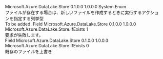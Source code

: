 <Type Name="IfExists" FullName="Microsoft.Azure.DataLake.Store.IfExists">
  <TypeSignature Language="C#" Value="public enum IfExists" />
  <TypeSignature Language="ILAsm" Value=".class public auto ansi sealed IfExists extends System.Enum" />
  <TypeSignature Language="DocId" Value="T:Microsoft.Azure.DataLake.Store.IfExists" />
  <TypeSignature Language="VB.NET" Value="Public Enum IfExists" />
  <TypeSignature Language="F#" Value="type IfExists = " />
  <AssemblyInfo>
    <AssemblyName>Microsoft.Azure.DataLake.Store</AssemblyName>
    <AssemblyVersion>0.1.0.0</AssemblyVersion>
    <AssemblyVersion>1.0.0.0</AssemblyVersion>
  </AssemblyInfo>
  <Base>
    <BaseTypeName>System.Enum</BaseTypeName>
  </Base>
  <Docs>
    <summary>
            ファイルが存在する場合は、新しいファイルを作成するときに実行するアクションを指定する列挙型
            </summary>
    <remarks>To be added.</remarks>
  </Docs>
  <Members>
    <Member MemberName="Fail">
      <MemberSignature Language="C#" Value="Fail" />
      <MemberSignature Language="ILAsm" Value=".field public static literal valuetype Microsoft.Azure.DataLake.Store.IfExists Fail = int32(1)" />
      <MemberSignature Language="DocId" Value="F:Microsoft.Azure.DataLake.Store.IfExists.Fail" />
      <MemberSignature Language="VB.NET" Value="Fail" />
      <MemberSignature Language="F#" Value="Fail = 1" Usage="Microsoft.Azure.DataLake.Store.IfExists.Fail" />
      <MemberType>Field</MemberType>
      <AssemblyInfo>
        <AssemblyName>Microsoft.Azure.DataLake.Store</AssemblyName>
        <AssemblyVersion>0.1.0.0</AssemblyVersion>
        <AssemblyVersion>1.0.0.0</AssemblyVersion>
      </AssemblyInfo>
      <ReturnValue>
        <ReturnType>Microsoft.Azure.DataLake.Store.IfExists</ReturnType>
      </ReturnValue>
      <MemberValue>1</MemberValue>
      <Docs>
        <summary>
            要求が失敗します。
            </summary>
      </Docs>
    </Member>
    <Member MemberName="Overwrite">
      <MemberSignature Language="C#" Value="Overwrite" />
      <MemberSignature Language="ILAsm" Value=".field public static literal valuetype Microsoft.Azure.DataLake.Store.IfExists Overwrite = int32(0)" />
      <MemberSignature Language="DocId" Value="F:Microsoft.Azure.DataLake.Store.IfExists.Overwrite" />
      <MemberSignature Language="VB.NET" Value="Overwrite" />
      <MemberSignature Language="F#" Value="Overwrite = 0" Usage="Microsoft.Azure.DataLake.Store.IfExists.Overwrite" />
      <MemberType>Field</MemberType>
      <AssemblyInfo>
        <AssemblyName>Microsoft.Azure.DataLake.Store</AssemblyName>
        <AssemblyVersion>0.1.0.0</AssemblyVersion>
        <AssemblyVersion>1.0.0.0</AssemblyVersion>
      </AssemblyInfo>
      <ReturnValue>
        <ReturnType>Microsoft.Azure.DataLake.Store.IfExists</ReturnType>
      </ReturnValue>
      <MemberValue>0</MemberValue>
      <Docs>
        <summary>
            既存のファイルを上書き
            </summary>
      </Docs>
    </Member>
  </Members>
</Type>